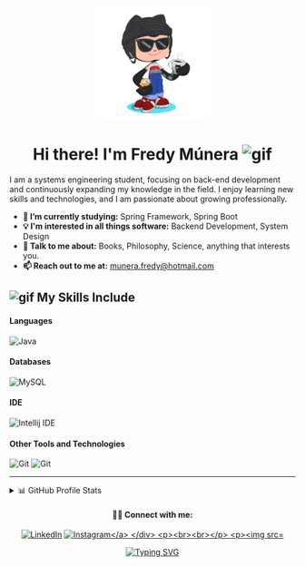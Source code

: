 <!-- HEADER -->
<div>
  <div align="center">
      <img src="https://raw.githubusercontent.com/AhmedFathyDev/AhmedFathyDev/main/GitHub.png" alt="GitHub Octocat Drinking a Cup of Coffee" height="200">
  </div>
  <h1 align="center">Hi there! I'm Fredy Múnera <img src="https://media.giphy.com/media/hvRJCLFzcasrR4ia7z/giphy.gif" width="35" alt="gif"></h1>
  
  <p>I am a systems engineering student, focusing on back-end development and continuously expanding my knowledge in the field. I enjoy learning new skills and technologies, and I am passionate about growing professionally.</p>
  <ul>
    <li><strong>🔭 I’m currently studying:</strong> Spring Framework, Spring Boot</li>
    <li><strong>💡 I'm interested in all things software:</strong> Backend Development, System Design</li>
    <li><strong>💬 Talk to me about:</strong> Books, Philosophy, Science, anything that interests you.</li>
    <li><strong>📫 Reach out to me at:</strong> <a href="mailto:munera.fredy@hotmail.com">munera.fredy@hotmail.com</a></li>
  </ul>
</div>

<!-- SKILLS -->
<section>
  <h2>
    <img src="https://raw.githubusercontent.com/7oSkaaa/7oSkaaa/refs/heads/main/Images/about_me.gif" width="40" alt="gif">
    My Skills Include
  </h2>

  <h4>Languages</h4>
  <span>
    <img src="https://img.shields.io/badge/JAVA-white?style=for-the-badge&logo=openjdk&labelColor=black&color=FFD546" alt="Java">
  </span>

  <h4>Databases</h4>
  <span>
    <img src="https://img.shields.io/badge/MySQL-white?style=for-the-badge&logo=mysql&logoColor=white&logoSize=auto&labelColor=black&color=0388EA" alt="MySQL">
  </span>  
  
  <h4>IDE</h4>
  <span>
    <img src="https://img.shields.io/badge/INTELLIJ%20IDEA-white?style=for-the-badge&logo=intellijidea&logoColor=white&logoSize=auto&labelColor=black&color=B71DD5" alt="Intellij IDE">
  </span>
  
  <h4>Other Tools and Technologies</h4>
  <span>
    <img src="https://img.shields.io/badge/GIT-white?style=for-the-badge&logo=git&logoColor=white&logoSize=auto&labelColor=black&color=FA3C15" alt="Git">
    <img src="https://img.shields.io/badge/GITHUB-white?style=for-the-badge&logo=github&logoColor=white&logoSize=auto&labelColor=black&color=black&link=https%3A%2F%2Fgithub.com%2FFredyM7%2F" alt="Git">
  </span>

</section>

<hr>

<!-- FOOTER -->
<div>
  <details>
    <summary>📊 GitHub Profile Stats</summary>
    <br/>
    <img alt="FredyM7's Github Stats" src="https://github-readme-stats.vercel.app/api?username=FredyM7&show_icons=true&count_private=true&hide=" />
    <img src="https://github-readme-streak-stats.herokuapp.com/?user=FredyM7&theme=light&date_format=j%20M%5B%20Y%5D&currStreakLabel=6FDA44&fire=6FDA44&ring=6FDA44" alt="GitHub Streak Stats" height="200" />
  </details>
  
  <div align="center">
    <h4 align="center">🙋‍♂️ Connect with me:</h4>
    <a target="_blank" href="https://www.linkedin.com"><img src="https://raw.githubusercontent.com/gauravghongde/social-icons/refs/heads/master/PNG/Color/LinkedIN.png" width="35" alt="LinkedIn"></a>
    <a target="_blank" href="https://instagram.com/"><img src="https://raw.githubusercontent.com/gauravghongde/social-icons/9d939e1c5b7ea4a24ac39c3e4631970c0aa1b920/SVG/Color/Instagram.svg" width="35" alt="Instagram</a>
  </div>

  <br><br>
  
  ![](https://komarev.com/ghpvc/?username=FredyM7&color=yellow)
  
  <div align="center">
    <img src="https://readme-typing-svg.herokuapp.com?font=Fira+Code&weight=100&duration=3000&pause=1000&color=BDBDBD&width=435&lines=Thanks+for+visiting+my+GitHub+profile!" alt="Typing SVG"/>
  </div>

</div>

<!--
USED:
1. Typing effect: https://readme-typing-svg.herokuapp.com/demo/
2. Badges: https://shields.io/badges/
3. Icons: https://github.com/devicons/devicon/tree/master/icons

-->
